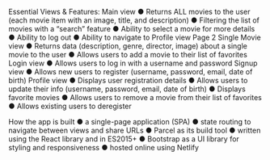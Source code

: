 Essential Views & Features:
Main view
● Returns ALL movies to the user (each movie item with an image, title, and description)
● Filtering the list of movies with a “search” feature
● Ability to select a movie for more details
● Ability to log out
● Ability to navigate to Profile view
Page 2
Single Movie view
● Returns data (description, genre, director, image) about a single movie to the user
● Allows users to add a movie to their list of favorites
Login view
● Allows users to log in with a username and password
Signup view
● Allows new users to register (username, password, email, date of birth)
Profile view
● Displays user registration details
● Allows users to update their info (username, password, email, date of birth)
● Displays favorite movies
● Allows users to remove a movie from their list of favorites
● Allows existing users to deregister

How the app is built
● a single-page application (SPA)
● state routing to navigate between views and share URLs
● Parcel as its build tool
●  written using the React library and in ES2015+
●  Bootstrap as a UI library for styling and responsiveness
●   hosted online using Netlify
